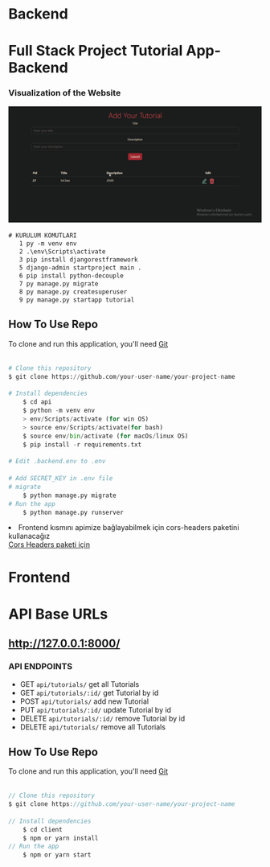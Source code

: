# Backend

# Full Stack Project Tutorial App- Backend

### Visualization of the Website

![image](https://github.com/Sekunev/TutorialApp/blob/main/client/assest/AnimationProject.gif)

```
# KURULUM KOMUTLARI
   1 py -m venv env
   2 .\env\Scripts\activate
   3 pip install djangorestframework
   5 django-admin startproject main .
   6 pip install python-decouple
   7 py manage.py migrate
   8 py manage.py createsuperuser
   9 py manage.py startapp tutorial
```

## How To Use Repo

<!-- This is an example, please update according to your application -->

To clone and run this application, you'll need [Git](https://git-scm.com)

```Python

# Clone this repository
$ git clone https://github.com/your-user-name/your-project-name

# Install dependencies
    $ cd api
    $ python -m venv env
    > env/Scripts/activate (for win OS)
    > source env/Scripts/activate(for bash)
    $ source env/bin/activate (for macOs/linux OS)
    $ pip install -r requirements.txt

# Edit .backend.env to .env

# Add SECRET_KEY in .env file
# migrate
    $ python manage.py migrate
# Run the app
    $ python manage.py runserver
```

<li>Frontend kısmını apimize bağlayabilmek için cors-headers paketini kullanacağız</li>
<a href="https://github.com/adamchainz/django-cors-headers">Cors Headers paketi için</a>

# Frontend

# API Base URLs

## http://127.0.0.1:8000/

### API ENDPOINTS

- GET `api/tutorials/` get all Tutorials
- GET `api/tutorials/:id/` get Tutorial by id
- POST `api/tutorials/` add new Tutorial
- PUT `api/tutorials/:id/` update Tutorial by id
- DELETE `api/tutorials/:id/` remove Tutorial by id
- DELETE `api/tutorials/` remove all Tutorials

## How To Use Repo

<!-- This is an example, please update according to your application -->

To clone and run this application, you'll need [Git](https://git-scm.com)

```JavaScript

// Clone this repository
$ git clone https://github.com/your-user-name/your-project-name

// Install dependencies
    $ cd client
    $ npm or yarn install
// Run the app
    $ npm or yarn start
```
